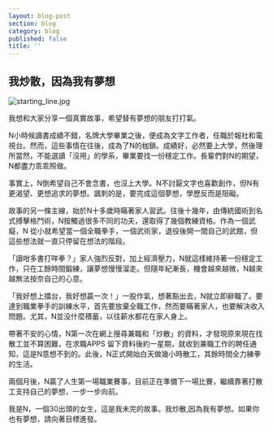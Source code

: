 ```yaml
---
layout: blog-post
section: blog
category: blog
published: false
title: ''
---
```

## 我炒散，因為我有夢想

![starting_line.jpg]({{site.baseurl}}/media/starting_line.jpg)


我想和大家分享一個真實故事，希望替有夢想的朋友打打氣。

N小時候讀書成績不錯，名牌大學畢業之後，便成為文字工作者，任職於報社和電視台。然而，這些事情在往後，成為了N的枷鎖。成績好，必然要上大學，然後理所當然，不能選讀「沒用」的學系，畢業要找一份穩定工作。長輩們對N的期望，N都盡力乖乖照做。

事實上，N倒希望自己不會念書，也沒上大學。N不討厭文字也喜歡創作，但N有更渴望、更想追求的夢想。諷刺的是，要完成這個夢想，學歷反而是阻礙。

故事的另一條主線，始於N十多歲時瞞著家人習武。往後十幾年，由傳統國術到名式搏擊格鬥術，N按觸過很多不同的功夫，還取得了幾個教練資格。作為一個武癡，N 從小就希望當一個全職拳手，一個武術家，退役後開一間自己的武館，但這些想法就一直只停留在想法的階段。

「讀咁多書打咩拳？」家人強烈反對，加上經濟壓力，N就這樣維持著一份穩定工作，只在工餘時間鍛練，讓夢想慢慢溜走。但隨年紀漸長，機會越來越微，N越來越無法按奈自己的心意。

「我好想上擂台，我好想贏一次！」一股作氣，想著豁出去，N就立即辭職了。要達到職業拳手的訓練水平，首先要放棄全職工作，然而要瞞著家人，也要解決收入問題。尤其，N並没什麼積蓄，以往薪水都花在家人身上。

帶著不安的心情，N第一次在網上搜尋兼職和「炒散」的資料，才發現原來現在找散工並不算困難，在求職APPS 留下資料後約一星期，就收到兼職工作的聘任通知，這是N意想不到的。此後，N正式開始白天做幾小時散工，其餘時間全力練拳的生活。

兩個月後，N贏了人生第一場職業賽事，目前正在準備下一場比賽，繼續靠著打散工支持自己的夢想，一步一步向前。

我是N，一個30出頭的女生，這是我未完的故事。我炒散,因為我有夢想。如果你也有夢想，請向著目標進發。
